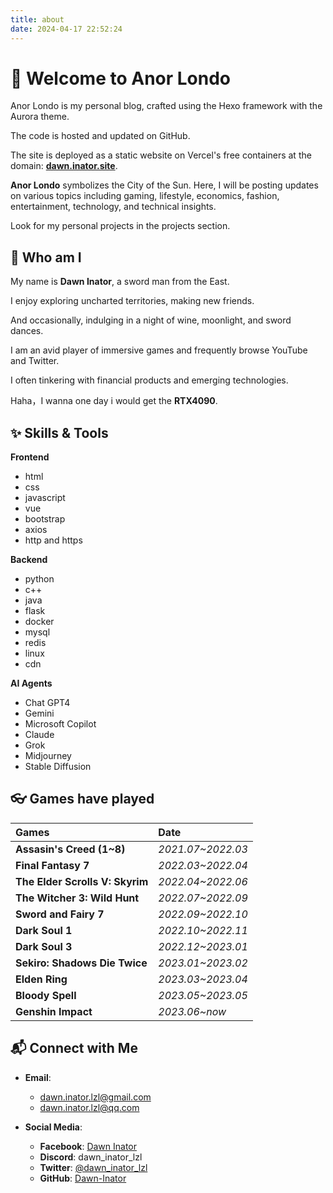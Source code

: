```yaml
---
title: about
date: 2024-04-17 22:52:24
---
```


# 🌅 Welcome to Anor Londo 

Anor Londo is my personal blog, crafted using the Hexo framework with the Aurora theme.

The code is hosted and updated on GitHub. 

The site is deployed as a static website on Vercel's free containers at the domain: **[dawn.inator.site](http://dawn.inator.site)**. 

**Anor Londo** symbolizes the City of the Sun. Here, I will be posting updates on various topics including gaming, lifestyle, economics, fashion, entertainment, technology, and technical insights. 

Look for my personal projects in the projects section.

## 🌟 Who am I

My name is **Dawn Inator**, a sword man from the East. 

I enjoy exploring uncharted territories, making new friends. 

And occasionally, indulging in a night of wine, moonlight, and sword dances. 

I am an avid player of immersive games and frequently browse YouTube and Twitter. 

I often tinkering with financial products and emerging technologies.

Haha，I wanna one day i would get the **RTX4090**.

## ✨ Skills & Tools

**Frontend** 
- html
- css
- javascript
- vue
- bootstrap
- axios
- http and https


**Backend**
- python
- c++
- java
- flask
- docker
- mysql
- redis
- linux
- cdn

**AI Agents**
- Chat GPT4
- Gemini
- Microsoft Copilot
- Claude
- Grok
- Midjourney
- Stable Diffusion

## 👓 Games have played

| Games | Date |
| :--- | :---|
| **Assasin's Creed (1~8)** | *2021.07~2022.03* |
| **Final Fantasy 7** | *2022.03~2022.04* |
| **The Elder Scrolls V: Skyrim** | *2022.04~2022.06* |
| **The Witcher 3: Wild Hunt** | *2022.07~2022.09* | 
| **Sword and Fairy 7** | *2022.09~2022.10* |
| **Dark Soul 1** | *2022.10~2022.11* |
| **Dark Soul 3** | *2022.12~2023.01* |
| **Sekiro: Shadows Die Twice** | *2023.01~2023.02* |
| **Elden Ring** | *2023.03~2023.04* |
| **Bloody Spell** | *2023.05~2023.05* |
| **Genshin Impact** | *2023.06~now* |




## 📬 Connect with Me 

- **Email**:
  - dawn.inator.lzl@gmail.com
  - dawn.inator.lzl@qq.com

- **Social Media**:
  - **Facebook**: [Dawn Inator](https://www.facebook.com/dawning.inator.lzl)
  - **Discord**: dawn_inator_lzl
  - **Twitter**: [@dawn_inator_lzl](https://twitter.com/dawn_inator_lzl)
  - **GitHub**: [Dawn-Inator](https://github.com/Dawn-Inator)



